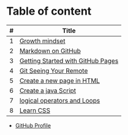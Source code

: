 
# Table of content

#|Title
---|-----
1|[Growth mindset](Growth-mindset)
2|[Markdown on GitHub](Markdown-on-GitHub)
3|[Getting Started with GitHub Pages](Getting-Started-with-GitHub-Pages)
4|[Git Seeing Your Remote](Git-Seeing-Your-Remote)
5|[Create a new page in HTML](how-to-create-website)
6|[Create a java Script](Read04)
7|[logical operators and Loops](Read05)
8|[Learn CSS](Read06)



 * [GitHub Profile](https://github.com/salehradwan/) 

 

